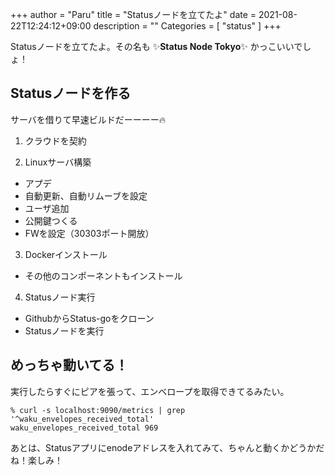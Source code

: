 +++
author = "Paru"
title = "Statusノードを立てたよ"
date = 2021-08-22T12:24:12+09:00
description = ""
Categories = [ "status" ]
+++

Statusノードを立てたよ。その名も ✨**Status Node Tokyo**✨ かっこいいでしょ！

<!--more-->

## Statusノードを作る

サーバを借りて早速ビルドだーーーー🔥

1. クラウドを契約

2. Linuxサーバ構築
 - アプデ
 - 自動更新、自動リムーブを設定
 - ユーザ追加
 - 公開鍵つくる
 - FWを設定（30303ポート開放）

3. Dockerインストール
 - その他のコンポーネントもインストール

4. Statusノード実行
 - GithubからStatus-goをクローン
 - Statusノードを実行


## めっちゃ動いてる！

実行したらすぐにピアを張って、エンベロープを取得できてるみたい。

```
% curl -s localhost:9090/metrics | grep '^waku_envelopes_received_total'
waku_envelopes_received_total 969
```

あとは、Statusアプリにenodeアドレスを入れてみて、ちゃんと動くかどうかだね！楽しみ！
